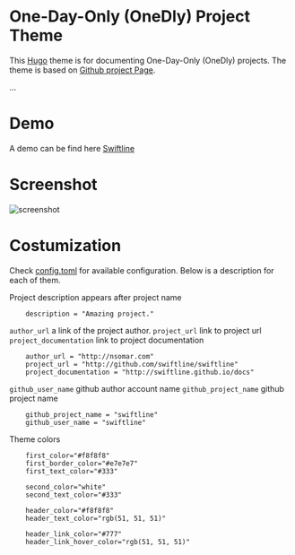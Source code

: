 # One-Day-Only (OneDly) Project Theme

This [Hugo](http://gohugo.io) theme is for documenting One-Day-Only (OneDly) projects. The theme is based on [Github project Page](https://themes.gohugo.io/github-project-landing-page/).


...


# Demo
A demo can be find here [Swiftline](http://swiftline.github.io)

# Screenshot
![screenshot](https://raw.githubusercontent.com/nsomar/github-project-landing-page/master/images/screenshot.png)

# Costumization
Check [config.toml](https://github.com/nsomar/github-project-landing-page/blob/master/exampleSite/config.toml) for available configuration. 
Below is a description for each of them.

Project description appears after project name
```
    description = "Amazing project."
```

`author_url` a link of the project author.
`project_url` link to project url
`project_documentation` link to project documentation

```
    author_url = "http://nsomar.com"
    project_url = "http://github.com/swiftline/swiftline"
    project_documentation = "http://swiftline.github.io/docs"

```

`github_user_name` github author account name
`github_project_name` github project name
```    
    github_project_name = "swiftline"
    github_user_name = "swiftline"
```

Theme colors
```    
    first_color="#f8f8f8"
    first_border_color="#e7e7e7"
    first_text_color="#333"

    second_color="white"
    second_text_color="#333"

    header_color="#f8f8f8"
    header_text_color="rgb(51, 51, 51)"

    header_link_color="#777"
    header_link_hover_color="rgb(51, 51, 51)"

```

